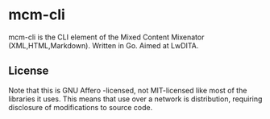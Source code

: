 # mcm-cli

mcm-cli is the CLI element of the Mixed Content Mixenator
(XML,HTML,Markdown). Written in Go. Aimed at LwDITA.

## License

Note that this is GNU Affero -licensed, not MIT-licensed like most
of the libraries it uses. This means that use over a network is
distribution, requiring disclosure of modifications to source code.

